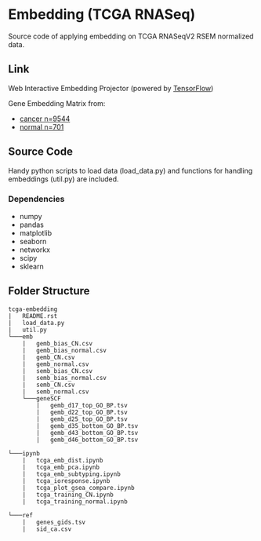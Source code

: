 # Embedding (TCGA RNASeq)
Source code of applying embedding on TCGA RNASeqV2 RSEM normalized data.


## Link
Web Interactive Embedding Projector (powered by [TensorFlow](https://www.tensorflow.org/programmers_guide/embedding>))

Gene Embedding Matrix from:
* [cancer n=9544](https://projector.tensorflow.org/?config=https://gist.githubusercontent.com/zeochoy/bcbd669bd78b24e16e7c11a038e6b15d/raw/62f2efdd871226e161bef7dde283a116f38f6d4a/tcga-embedding_cancer_projector_config.json)
* [normal n=701](https://projector.tensorflow.org/?config=https://gist.githubusercontent.com/zeochoy/d01656dac8bf70bf3460acd968f17b6c/raw/a1a7128cf6368d93e91924542b1c2c661cb4941e/tcga-embedding_normal_projector_config.json)



## Source Code
Handy python scripts to load data (load_data.py) and functions for handling embeddings (util.py) are included.

### Dependencies
* numpy
* pandas
* matplotlib
* seaborn
* networkx
* scipy
* sklearn



## Folder Structure
```
tcga-embedding
|   README.rst
|   load_data.py
|   util.py
└───emb
    |   gemb_bias_CN.csv
    |   gemb_bias_normal.csv
    |   gemb_CN.csv
    |   gemb_normal.csv
    |   semb_bias_CN.csv
    |   semb_bias_normal.csv
    |   semb_CN.csv
    |   semb_normal.csv
    └───geneSCF
        |   gemb_d17_top_GO_BP.tsv
        |   gemb_d22_top_GO_BP.tsv
        |   gemb_d25_top_GO_BP.tsv
        |   gemb_d35_bottom_GO_BP.tsv
        |   gemb_d43_bottom_GO_BP.tsv
        |   gemb_d46_bottom_GO_BP.tsv
           
└───ipynb
    |   tcga_emb_dist.ipynb
    |   tcga_emb_pca.ipynb
    |   tcga_emb_subtyping.ipynb
    |   tcga_ioresponse.ipynb
    |   tcga_plot_gsea_compare.ipynb
    |   tcga_training_CN.ipynb
    |   tcga_training_normal.ipynb

└───ref
    |   genes_gids.tsv
    |   sid_ca.csv

```
